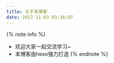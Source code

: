 ```yaml
---
title: 关于本博客  
date: 2017-11-03 03:16:07
---
```




{% note info %} 
* 欢迎大家一起交流学习~
* 本博客由hexo强力打造 {% endnote %}
